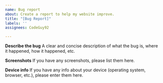 ```yaml
---
name: Bug report
about: Create a report to help my website improve.
title: "[Bug Report]"
labels: ''
assignees: CodeGuy92

---
```


**Describe the bug**
A clear and concise description of what the bug is, where it happened, how it happened, etc.

**Screenshots**
If you have any screenshots, please list them here.

**Device info**
If you have any info about your device (operating system, browser, etc.), please enter them here.
